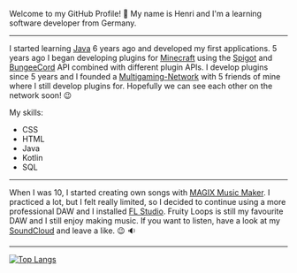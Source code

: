 Welcome to my GitHub Profile! :wave: My name is Henri and I'm a learning software developer from Germany.
___
I started learning [Java](https://www.java.com/) 6 years ago and developed my first applications. 5 years ago I began developing plugins for [Minecraft](https://www.minecraft.net/) using the [Spigot](https://spigotmc.org/) and [BungeeCord](https://www.spigotmc.org/wiki/bungeecord/) API combined with different plugin APIs. I develop plugins since 5 years and I founded a [Multigaming-Network](https://starvalcity.de/) with 5 friends of mine where I still develop plugins for. Hopefully we can see each other on the network soon! :wink:

My skills:
- CSS
- HTML
- Java
- Kotlin
- SQL
___
When I was 10, I started creating own songs with [MAGIX Music Maker](https://www.magix.com/). I practiced a lot, but I felt really limited, so I decided to continue using a more professional DAW and I installed [FL Studio](https://www.image-line.com/). Fruity Loops is still my favourite DAW and I still enjoy making music. If you want to listen, have a look at my [SoundCloud](https://soundcloud.com/valentino-asoleri) and leave a like. :wink: :sound:
___
[![Top Langs](https://github-readme-stats.vercel.app/api/top-langs/?username=1337Nirflector&layout=compact)](https://github.com/anuraghazra/github-readme-stats)
